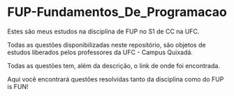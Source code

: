 # FUP-Fundamentos_De_Programacao
Estes são meus estudos na disciplina de FUP no S1 de CC na UFC.

Todas as questões disponibilizadas neste repositório, são objetos de estudos liberados pelos professores da UFC - Campus Quixadá. 

Todas as questões tem, além da descrição, o link de onde foi encontrada.

Aqui você encontrará questões resolvidas tanto da disciplina como do FUP is FUN!


